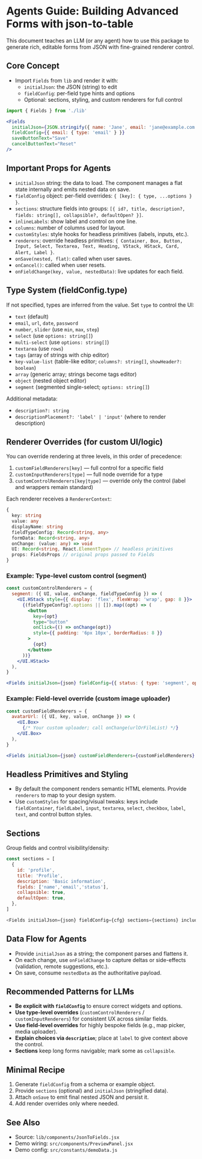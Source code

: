 # Agents Guide: Building Advanced Forms with json-to-table

This document teaches an LLM (or any agent) how to use this package to generate rich, editable forms from JSON with fine-grained renderer control.

## Core Concept
- Import `Fields` from `lib` and render it with:
  - `initialJson`: the JSON (string) to edit
  - `fieldConfig`: per-field type hints and options
  - Optional: sections, styling, and custom renderers for full control

```jsx
import { Fields } from './lib'

<Fields
  initialJson={JSON.stringify({ name: 'Jane', email: 'jane@example.com' })}
  fieldConfig={{ email: { type: 'email' } }}
  saveButtonText="Save"
  cancelButtonText="Reset"
/>
```

## Important Props for Agents
- `initialJson` string: the data to load. The component manages a flat state internally and emits nested data on save.
- `fieldConfig` object: per-field overrides: `{ [key]: { type, ...options } }`.
- `sections`: structure fields into groups: `[{ id?, title, description?, fields: string[], collapsible?, defaultOpen? }]`.
- `inlineLabels`: show label and control on one line.
- `columns`: number of columns used for layout.
- `customStyles`: style hooks for headless primitives (labels, inputs, etc.).
- `renderers`: override headless primitives: `{ Container, Box, Button, Input, Select, Textarea, Text, Heading, VStack, HStack, Card, Alert, Label }`.
- `onSave(nested, flat)`: called when user saves.
- `onCancel()`: called when user resets.
- `onFieldChange(key, value, nestedData)`: live updates for each field.

## Type System (fieldConfig.type)
If not specified, types are inferred from the value. Set `type` to control the UI:
- `text` (default)
- `email`, `url`, `date`, `password`
- `number`, `slider` (use `min`, `max`, `step`)
- `select` (use `options: string[]`)
- `multi-select` (use `options: string[]`)
- `textarea` (use `rows`)
- `tags` (array of strings with chip editor)
- `key-value-list` (table-like editor; `columns?: string[]`, `showHeader?: boolean`)
- `array` (generic array; strings become tags editor)
- `object` (nested object editor)
- `segment` (segmented single-select; `options: string[]`)

Additional metadata:
- `description?: string`
- `descriptionPlacement?: 'label' | 'input'` (where to render description)

## Renderer Overrides (for custom UI/logic)
You can override rendering at three levels, in this order of precedence:
1) `customFieldRenderers[key]` — full control for a specific field
2) `customInputRenderers[type]` — full node override for a type
3) `customControlRenderers[key|type]` — override only the control (label and wrappers remain standard)

Each renderer receives a `RendererContext`:
```ts
{
  key: string
  value: any
  displayName: string
  fieldTypeConfig: Record<string, any>
  formData: Record<string, any>
  onChange: (value: any) => void
  UI: Record<string, React.ElementType> // headless primitives
  props: FieldsProps // original props passed to Fields
}
```

### Example: Type-level custom control (segment)
```jsx
const customControlRenderers = {
  segment: ({ UI, value, onChange, fieldTypeConfig }) => (
    <UI.HStack style={{ display: 'flex', flexWrap: 'wrap', gap: 8 }}>
      {(fieldTypeConfig?.options || []).map((opt) => (
        <button
          key={opt}
          type="button"
          onClick={() => onChange(opt)}
          style={{ padding: '6px 10px', borderRadius: 8 }}
        >
          {opt}
        </button>
      ))}
    </UI.HStack>
  ),
}

<Fields initialJson={json} fieldConfig={{ status: { type: 'segment', options: ['draft','review','published'] } }} customControlRenderers={customControlRenderers} />
```

### Example: Field-level override (custom image uploader)
```jsx
const customFieldRenderers = {
  avatarUrl: ({ UI, key, value, onChange }) => (
    <UI.Box>
      {/* Your custom uploader; call onChange(urlOrFileList) */}
    </UI.Box>
  ),
}

<Fields initialJson={json} customFieldRenderers={customFieldRenderers} />
```

## Headless Primitives and Styling
- By default the component renders semantic HTML elements. Provide `renderers` to map to your design system.
- Use `customStyles` for spacing/visual tweaks: keys include `fieldContainer`, `fieldLabel`, `input`, `textarea`, `select`, `checkbox`, `label`, `text`, and control button styles.

## Sections
Group fields and control visibility/density:
```js
const sections = [
  {
    id: 'profile',
    title: 'Profile',
    description: 'Basic information',
    fields: ['name','email','status'],
    collapsible: true,
    defaultOpen: true,
  },
]

<Fields initialJson={json} fieldConfig={cfg} sections={sections} includeUnsectioned />
```

## Data Flow for Agents
- Provide `initialJson` as a string; the component parses and flattens it.
- On each change, use `onFieldChange` to capture deltas or side-effects (validation, remote suggestions, etc.).
- On save, consume `nestedData` as the authoritative payload.

## Recommended Patterns for LLMs
- **Be explicit with `fieldConfig`** to ensure correct widgets and options.
- **Use type-level overrides** (`customControlRenderers` / `customInputRenderers`) for consistent UX across similar fields.
- **Use field-level overrides** for highly bespoke fields (e.g., map picker, media uploader).
- **Explain choices via `description`**; place at `label` to give context above the control.
- **Sections** keep long forms navigable; mark some as `collapsible`.

## Minimal Recipe
1. Generate `fieldConfig` from a schema or example object.
2. Provide `sections` (optional) and `initialJson` (stringified data).
3. Attach `onSave` to emit final nested JSON and persist it.
4. Add render overrides only where needed.

## See Also
- Source: `lib/components/JsonToFields.jsx`
- Demo wiring: `src/components/PreviewPanel.jsx`
- Demo config: `src/constants/demoData.js`
